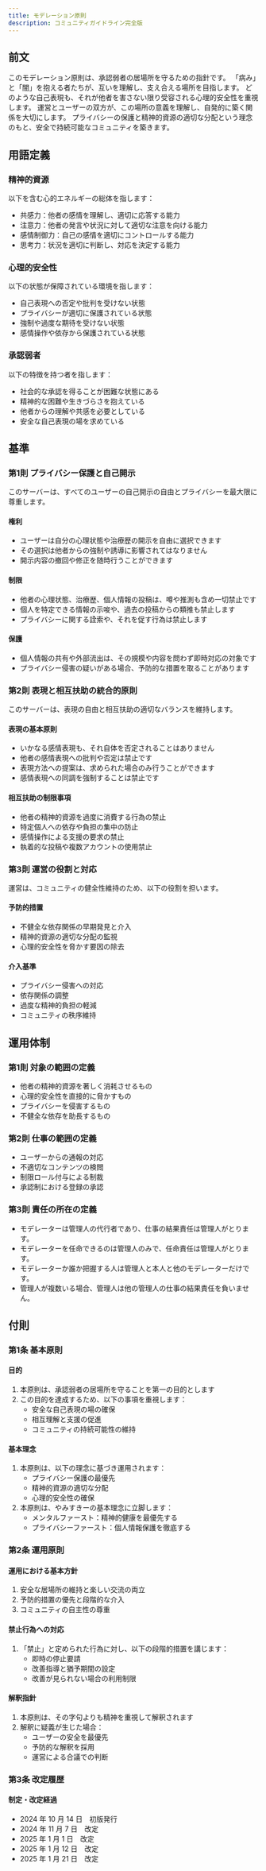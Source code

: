 ```yaml
---
title: モデレーション原則
description: コミュニティガイドライン完全版
---
```


## 前文
このモデレーション原則は、承認弱者の居場所を守るための指針です。
「病み」と「闇」を抱える者たちが、互いを理解し、支え合える場所を目指します。
どのような自己表現も、それが他者を害さない限り受容される心理的安全性を重視します。
運営とユーザーの双方が、この場所の意義を理解し、自発的に築く関係を大切にします。
プライバシーの保護と精神的資源の適切な分配という理念のもと、安全で持続可能なコミュニティを築きます。

## 用語定義

### 精神的資源
以下を含む心的エネルギーの総体を指します：
- 共感力：他者の感情を理解し、適切に応答する能力
- 注意力：他者の発言や状況に対して適切な注意を向ける能力
- 感情制御力：自己の感情を適切にコントロールする能力
- 思考力：状況を適切に判断し、対応を決定する能力

### 心理的安全性
以下の状態が保障されている環境を指します：
- 自己表現への否定や批判を受けない状態
- プライバシーが適切に保護されている状態
- 強制や過度な期待を受けない状態
- 感情操作や依存から保護されている状態

### 承認弱者
以下の特徴を持つ者を指します：
- 社会的な承認を得ることが困難な状態にある
- 精神的な困難や生きづらさを抱えている
- 他者からの理解や共感を必要としている
- 安全な自己表現の場を求めている

## 基準

### 第1則 プライバシー保護と自己開示
このサーバーは、すべてのユーザーの自己開示の自由とプライバシーを最大限に尊重します。

#### 権利
- ユーザーは自分の心理状態や治療歴の開示を自由に選択できます
- その選択は他者からの強制や誘導に影響されてはなりません
- 開示内容の撤回や修正を随時行うことができます

#### 制限
- 他者の心理状態、治療歴、個人情報の投稿は、噂や推測も含め一切禁止です
- 個人を特定できる情報の示唆や、過去の投稿からの類推も禁止します
- プライバシーに関する詮索や、それを促す行為は禁止します

#### 保護
- 個人情報の共有や外部流出は、その規模や内容を問わず即時対応の対象です
- プライバシー侵害の疑いがある場合、予防的な措置を取ることがあります

### 第2則 表現と相互扶助の統合的原則
このサーバーは、表現の自由と相互扶助の適切なバランスを維持します。

#### 表現の基本原則
- いかなる感情表現も、それ自体を否定されることはありません
- 他者の感情表現への批判や否定は禁止です
- 表現方法への提案は、求められた場合のみ行うことができます
- 感情表現への同調を強制することは禁止です

#### 相互扶助の制限事項
- 他者の精神的資源を過度に消費する行為の禁止
- 特定個人への依存や負担の集中の防止
- 感情操作による支援の要求の禁止
- 執着的な投稿や複数アカウントの使用禁止

### 第3則 運営の役割と対応
運営は、コミュニティの健全性維持のため、以下の役割を担います。

#### 予防的措置
- 不健全な依存関係の早期発見と介入
- 精神的資源の適切な分配の監視
- 心理的安全性を脅かす要因の除去

#### 介入基準
- プライバシー侵害への対応
- 依存関係の調整
- 過度な精神的負担の軽減
- コミュニティの秩序維持

## 運用体制

### 第1則 対象の範囲の定義
- 他者の精神的資源を著しく消耗させるもの
- 心理的安全性を直接的に脅かすもの
- プライバシーを侵害するもの
- 不健全な依存を助長するもの

### 第2則 仕事の範囲の定義
- ユーザーからの通報の対応
- 不適切なコンテンツの検閲
- 制限ロール付与による制裁
- 承認制における登録の承認

### 第3則 責任の所在の定義
- モデレーターは管理人の代行者であり、仕事の結果責任は管理人がとります。
- モデレーターを任命できるのは管理人のみで、任命責任は管理人がとります。
- モデレーターか誰か把握する人は管理人と本人と他のモデレーターだけです。
- 管理人が複数いる場合、管理人は他の管理人の仕事の結果責任を負いません。

## 付則

### 第1条 基本原則

#### 目的
1. 本原則は、承認弱者の居場所を守ることを第一の目的とします
2. この目的を達成するため、以下の事項を重視します：
   - 安全な自己表現の場の確保
   - 相互理解と支援の促進
   - コミュニティの持続可能性の維持

#### 基本理念
1. 本原則は、以下の理念に基づき運用されます：
   - プライバシー保護の最優先
   - 精神的資源の適切な分配
   - 心理的安全性の確保
2. 本原則は、やみすきーの基本理念に立脚します：
   - メンタルファースト：精神的健康を最優先する
   - プライバシーファースト：個人情報保護を徹底する

### 第2条 運用原則

#### 運用における基本方針
1. 安全な居場所の維持と楽しい交流の両立
2. 予防的措置の優先と段階的な介入
3. コミュニティの自主性の尊重

#### 禁止行為への対応
1. 「禁止」と定められた行為に対し、以下の段階的措置を講じます：
   - 即時の停止要請
   - 改善指導と猶予期間の設定
   - 改善が見られない場合の利用制限

#### 解釈指針
1. 本原則は、その字句よりも精神を重視して解釈されます
2. 解釈に疑義が生じた場合：
   - ユーザーの安全を最優先
   - 予防的な解釈を採用
   - 運営による合議での判断

### 第3条 改定履歴

#### 制定・改定経過
- 2024 年 10 月 14 日　初版発行
- 2024 年 11 月 7 日　改定
- 2025 年 1 月 1 日　改定
- 2025 年 1 月 12 日　改定
- 2025 年 1 月 21 日　改定